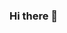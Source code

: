 ### Hi there 👋

<!--
**rothsch/rothsch** is a ✨ _special_ ✨ repository because its `README.md` (this file) appears on your GitHub profile.

Here are some ideas to get you started:

- 🔭 I’m currently working on DLUT
- 🌱 I’m currently learning algorithm
- 👯 I’m looking to collaborate on github
-->
